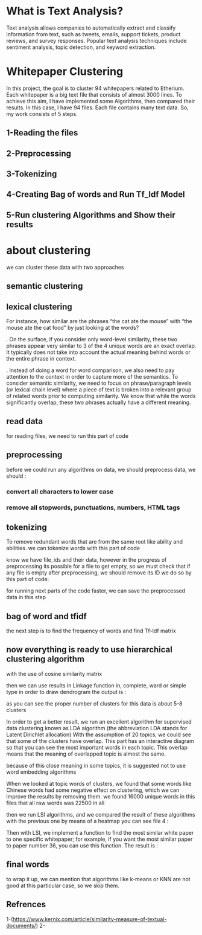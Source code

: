 # What is Text Analysis?
Text analysis allows companies to automatically extract and classify information from text, such as tweets, emails, support tickets, product reviews, and survey responses. Popular text analysis techniques include sentiment analysis, topic detection, and keyword extraction.

# Whitepaper Clustering

In this project, the goal is to cluster 94 whitepapers related to Etherium. Each whitepaper is a big text file that consists of almost 3000 lines.
To achieve this aim, I have implemented some Algorithms, then compared their results.
In this case, I have 94 files. Each file contains many text data. So, my work consists of 5 steps.
## 1-Reading the files
## 2-Preprocessing
## 3-Tokenizing
## 4-Creating Bag of words and Run Tf_Idf Model
## 5-Run clustering Algorithms and Show their results 

# about clustering
we can cluster these data with two approaches 
## semantic clustering
## lexical clustering
For instance, how similar are the phrases “the cat ate the mouse” with “the mouse ate the cat food” by just looking at the words?


. On the surface, if you consider only word-level similarity, these two phrases appear very similar to 3 of the 4 unique words are an exact overlap. It typically does not take into account the actual meaning behind words or the entire phrase in context.


. Instead of doing a word for word comparison, we also need to pay attention to the context in order to capture more of the semantics. To consider semantic similarity, we need to focus on phrase/paragraph levels (or lexical chain level) where a piece of text is broken into a relevant group of related words prior to computing similarity. We know that while the words significantly overlap, these two phrases actually have a different meaning.
## read data 
for reading files, we need to run this part of code


## preprocessing
before we could run any algorithms on data, we should preprocess data, 
we should :
### convert all characters to lower case
### remove all stopwords, punctuations, numbers, HTML tags 

## tokenizing
To remove redundant words that are from the same root like ability and abilities.
we can tokenize words
with this part of code

know we have file_ids and their data, however in the progress of preprocessing its possible for a file to get empty, so we must check that if any file is empty after preprocessing, we should remove its ID
we do so by this part of code:







for running next parts of the code faster, we can save the preprocessed data in this step

## bag of word and tfidf
the next step is to find the frequency of words and find Tf-Idf matrix 



## now everything is ready to use hierarchical clustering algorithm
with the use of cosine similarity matrix 

then we can use results in Linkage function in, complete, ward or simple type in order to draw dendrogram
the output is :




as you can see the proper number of clusters for this data is about 5-8 clusters 

In order to get a better result, we run an excellent algorithm for supervised data clustering known as LDA algorithm (the abbreviation LDA stands for Latent Dirichlet allocation)
With the assumption of 20 topics, we could see that some of the clusters have overlap. This part has an interactive diagram so that you can see the most important words in each topic.
This overlap means that the meaning of overlapped topic is almost the same.

because of this close meaning in some topics, it is suggested not to use word embedding algorithms 

When we looked at topic words of clusters, we found that some words like Chinese words had some negative effect on clustering, which we can improve the results by removing them.
we found 16000 unique words in this files that all raw words was 22500 in all 

then we run LSI algorithms, and we compared the result of these algorithms with the previous one by means of a heatmap 
you can see file 4 :





Then with LSI, we implement a function to find the most similar white paper to one specific whitepaper; for example, if you want the most similar paper to paper number 36, you can use this function.
The result is :

## final words
to wrap it up, we can mention that algorithms like k-means or KNN are not good at this particular case, so we skip them.

## Refrences

1-(https://www.kernix.com/article/similarity-measure-of-textual-documents/)
2-
